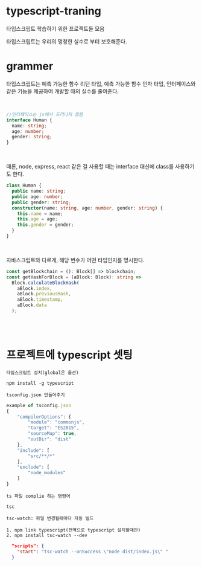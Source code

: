 # typescript-traning

타입스크립트 학습하기 위한 프로젝트들 모음

타입스크립트는 우리의 멍청한 실수로 부터 보호해준다.

# grammer

타입스크립트는 예측 가능한 함수 리턴 타입, 예측 가능한 함수 인자 타입, 인터페이스와 같은 기능을 제공하여 개발할 때의 실수를 줄여준다.

<br>

```typescript
//인터페이스는 js에서 드러나지 않음
interface Human {
  name: string;
  age: number;
  gender: string;
}
```

<br>

때론, node, express, react 같은 걸 사용할 때는 interface 대신에 class를 사용하기도 한다.

```typescript
class Human {
  public name: string;
  public age: number;
  public gender: string;
  constructor(name: string, age: number, gender: string) {
    this.name = name;
    this.age = age;
    this.gender = gender;
  }
}
```

<br>

자바스크립트와 다르게, 해당 변수가 어떤 타입인지를 명시한다.

```typescript
const getBlockchain = (): Block[] => blockchain;
const getHashForBlock = (aBlock: Block): string =>
  Block.calculateBlockHash(
    aBlock.index,
    aBlock.previousHash,
    aBlock.timestamp,
    aBlock.data
  );
```

<br><br>

# 프로젝트에 typescript 셋팅

`타입스크립트 설치(global은 옵션)`

```
npm install -g typescript
```

`tsconfig.json 만들어주기`

```typescript
example of tsconfig.json
{
    "compilerOptions": {
        "module": "commonjs",
        "target": "ES2015",
        "sourceMap": true,
        "outDir": "dist"
    },
    "include": [
        "src/**/*"
    ],
    "exclude": [
        "node_modules"
    ]
}
```

`ts 파일 complie 하는 명령어`

```
tsc
```

`tsc-watch: 파일 변경될때마다 자동 빌드`

```
1. npm link typescript(전역으로 typescript 설치할때만)
2. npm install tsc-watch --dev
```

```json
  "scripts": {
    "start": "tsc-watch --onSuccess \"node dist/index.js\" "
  }
```
